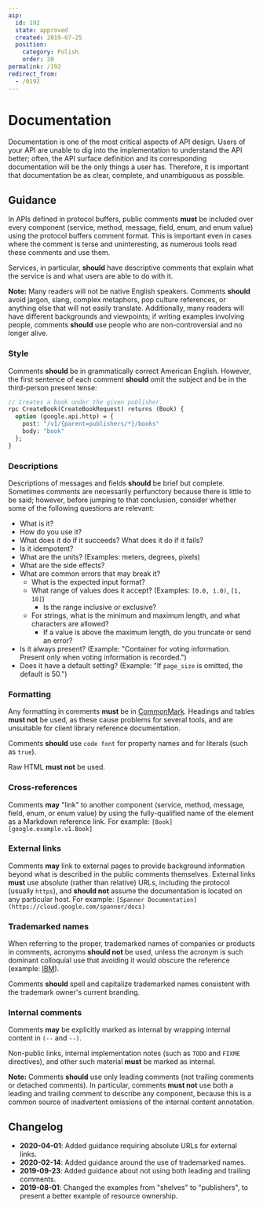 ```yaml
---
aip:
  id: 192
  state: approved
  created: 2019-07-25
  position:
    category: Polish
    order: 20
permalink: /192
redirect_from:
  - /0192
---
```


# Documentation

Documentation is one of the most critical aspects of API design. Users of your
API are unable to dig into the implementation to understand the API better;
often, the API surface definition and its corresponding documentation will be
the only things a user has. Therefore, it is important that documentation be as
clear, complete, and unambiguous as possible.

## Guidance

In APIs defined in protocol buffers, public comments **must** be included over
every component (service, method, message, field, enum, and enum value) using
the protocol buffers comment format. This is important even in cases where the
comment is terse and uninteresting, as numerous tools read these comments and
use them.

Services, in particular, **should** have descriptive comments that explain what
the service is and what users are able to do with it.

**Note:** Many readers will not be native English speakers. Comments **should**
avoid jargon, slang, complex metaphors, pop culture references, or anything
else that will not easily translate. Additionally, many readers will have
different backgrounds and viewpoints; if writing examples involving people,
comments **should** use people who are non-controversial and no longer alive.

### Style

Comments **should** be in grammatically correct American English. However, the
first sentence of each comment **should** omit the subject and be in the
third-person present tense:

```proto
// Creates a book under the given publisher.
rpc CreateBook(CreateBookRequest) returns (Book) {
  option (google.api.http) = {
    post: "/v1/{parent=publishers/*}/books"
    body: "book"
  };
}
```

### Descriptions

Descriptions of messages and fields **should** be brief but complete. Sometimes
comments are necessarily perfunctory because there is little to be said;
however, before jumping to that conclusion, consider whether some of the
following questions are relevant:

- What is it?
- How do you use it?
- What does it do if it succeeds? What does it do if it fails?
- Is it idempotent?
- What are the units? (Examples: meters, degrees, pixels)
- What are the side effects?
- What are common errors that may break it?
  - What is the expected input format?
  - What range of values does it accept? (Examples: `[0.0, 1.0)`, `[1, 10]`)
    - Is the range inclusive or exclusive?
  - For strings, what is the minimum and maximum length, and what characters
    are allowed?
    - If a value is above the maximum length, do you truncate or send an error?
- Is it always present? (Example: "Container for voting information. Present
  only when voting information is recorded.")
- Does it have a default setting? (Example: "If `page_size` is omitted, the
  default is 50.")

### Formatting

Any formatting in comments **must** be in [CommonMark][]. Headings and tables
**must not** be used, as these cause problems for several tools, and are
unsuitable for client library reference documentation.

Comments **should** use `code font` for property names and for literals (such
as `true`).

Raw HTML **must not** be used.

### Cross-references

Comments **may** "link" to another component (service, method, message, field,
enum, or enum value) by using the fully-qualified name of the element as a
Markdown reference link. For example: `[Book][google.example.v1.Book]`

### External links

Comments **may** link to external pages to provide background information
beyond what is described in the public comments themselves. External links
**must** use absolute (rather than relative) URLs, including the protocol
(usually `https`), and **should not** assume the documentation is located on
any particular host. For example:
`[Spanner Documentation](https://cloud.google.com/spanner/docs)`

### Trademarked names

When referring to the proper, trademarked names of companies or products in
comments, acronyms **should not** be used, unless the acronym is such dominant
colloquial use that avoiding it would obscure the reference (example: [IBM][]).

Comments **should** spell and capitalize trademarked names consistent with the
trademark owner's current branding.

### Internal comments

<!-- TODO: This does not work outside of Google.
           We should probably try to get that fixed. -->

Comments **may** be explicitly marked as internal by wrapping internal content
in `(--` and `--)`.

Non-public links, internal implementation notes (such as `TODO` and `FIXME`
directives), and other such material **must** be marked as internal.

**Note:** Comments **should** use only leading comments (not trailing comments
or detached comments). In particular, comments **must not** use both a leading
and trailing comment to describe any component, because this is a common source
of inadvertent omissions of the internal content annotation.

[commonmark]: https://commonmark.org/
[ibm]: https://en.wikipedia.org/wiki/IBM

## Changelog

- **2020-04-01**: Added guidance requiring absolute URLs for external links.
- **2020-02-14**: Added guidance around the use of trademarked names.
- **2019-09-23**: Added guidance about not using both leading and trailing
  comments.
- **2019-08-01**: Changed the examples from "shelves" to "publishers", to
  present a better example of resource ownership.
